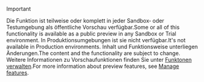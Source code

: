 > [!IMPORTANT]
> <span data-ttu-id="12ff8-101">Die Funktion ist teilweise oder komplett in jeder Sandbox‑ oder Testumgebung als öffentliche Vorschau verfügbar.</span><span class="sxs-lookup"><span data-stu-id="12ff8-101">Some or all of this functionality is available as a public preview in any Sandbox or Trial environment.</span></span> <span data-ttu-id="12ff8-102">In Produktionsumgebungen ist sie nicht verfügbar.</span><span class="sxs-lookup"><span data-stu-id="12ff8-102">It's not available in Production environments.</span></span> <span data-ttu-id="12ff8-103">Inhalt und Funktionsweise unterliegen Änderungen.</span><span class="sxs-lookup"><span data-stu-id="12ff8-103">The content and the functionality are subject to change.</span></span> <span data-ttu-id="12ff8-104">Weitere Informationen zu Vorschaufunktionen finden Sie unter [Funktonen verwalten](../hr-admin-manage-features.md).</span><span class="sxs-lookup"><span data-stu-id="12ff8-104">For more information about preview features, see [Manage features](../hr-admin-manage-features.md).</span></span>